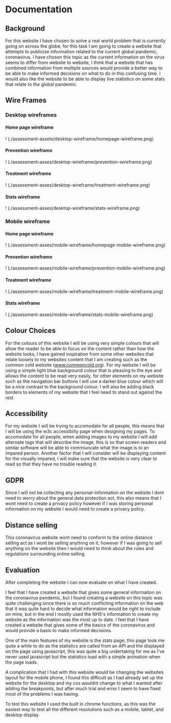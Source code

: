 # Documentation

## Background
For this website I have chosen to solve a real world problem that is currently going on across the globe, for this task I am going to create a website that attempts to publicize information related to the current global pandemic, coronavirus. I have chosen this topic as the current information on the virus seems to differ from website to website, I think that a website that has combined information from multiple sources would provide a better way to be able to make informed decisions on what to do in this confusing time. I would also like the website to be able to display live statistics on some stats that relate to the global pandemic.

## Wire Frames

### Desktop wireframes

#### Home page wireframe
! (./assessment-assets/desktop-wireframe/homepage-wireframe.png)

#### Prevention wireframe
! (./assessment-asses/desktop-wireframe/prevention-wireframe.png)

#### Treatment wireframe
! (./assessment-asses/desktop-wireframe/treatment-wireframe.png)

#### Stats wireframe
! (./assessment-asses/desktop-wireframe/stats-wireframe.png)

### Mobile wireframe

#### Home page wireframe
! (./assessment-asses/mobile-wireframe/homepage-mobile-wireframe.png)

#### Prevention wireframe
! (./assessment-asses/mobile-wireframe/prevention-mobile-wireframe.png)

#### Treatment wireframe
! (./assessment-asses/mobile-wireframe/treatment-mobile-wireframe.png)

#### Stats wireframe
! (./assessment-asses/mobile-wireframe/stats-mobile-wireframe.png)

## Colour Choices
For the colours of this website I will be using very simple colours that will allow the reader to be able to focus on the content rather than how the website looks, I have gained inspiration from some other websites that relate loosely to my websites content that I am creating such as the common cold website (www.commoncold.org).  For my website I will be using a simple light blue background colour that is pleasing to the eye and allows the content to be read very easily, for other elements on my website such as the navigation bar buttons I will use a darker blue colour which will be a nice contrast to the background colour.  I will also be adding black borders to elements of my website that I feel need to stand out against the rest.

## Accessibility 
For my website I will be trying to accomodate for all people, this means that I will be using the w3c accessibiity page when designing my pages.  To accomodate for all people, when adding images to my website I will add alternate tags that will describe the image, this is so that screen readers and similar software will be able to commiuncate what the image is to an impared person. Another factor that I will consider will be displaying content for the visually impared, I will make sure that the website is very clear to read so that they have no trouble reading it.

## GDPR
Since I will not be collecting any personal-information on the website I dont need to worry about the general data protection act, this also means that I wont need to create a privacy policy however if I was storing personal information on my website I would need to create a privacy policy.

## Distance selling
This coronavirus website wont need to conform to the online distance selling act as I wont be selling anything on it, however if I was going to sell anything on the website then I would need to think about the rules and regulations surrounding online selling.

## Evaluation
After completing the website I can now evaluate on what I have created.

I feel that I have created a website that gives some general information on the coronavirus pandemic, but I found creating a website on this topic was quite challenging since there is so much conflicting information on the web that it was quite hard to decide what information would be right to include on mine, but in the end I mostly used the NHS's information to create my website as the information was the most up to date.  I feel that I have created a website that gives some of the basics of the coronavirus and would provide a basis to make informed decisions.

One of the main features of my website is the stats page, this page took me quite a while to do as the statistics are called from an API and the displayed on the page using javascript, this was quite a big undertaking for me as I've never used javascript but the statistics load with a simple animation when the page loads.

A complication that I had with this website would be changing the websites layout for the mobile phone, I found this difficult as I had already set up the website for the desktop and my css wouldnt change to what I wanted after adding the breakpoints, but after much trial and error I seem to have fixed most of the problems I was having.

To test this website I used the built in chrome functions, as this was the easiest way to test all the different resolutions such as a mobile, tablet, and desktop display.





